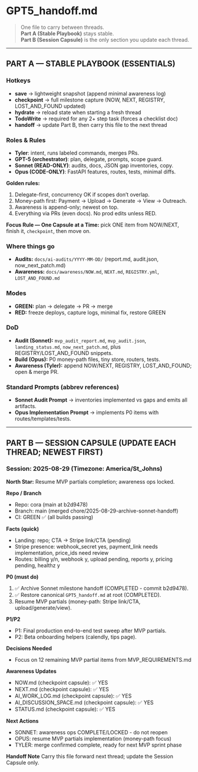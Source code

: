 # GPT5_handoff.md

> One file to carry between threads.  
> **Part A (Stable Playbook)** stays stable.  
> **Part B (Session Capsule)** is the only section you update each thread.

---

## PART A — STABLE PLAYBOOK (ESSENTIALS)

### Hotkeys
- **save** → lightweight snapshot (append minimal awareness log)
- **checkpoint** → full milestone capture (NOW, NEXT, REGISTRY, LOST_AND_FOUND updated)
- **hydrate** → reload state when starting a fresh thread
- **TodoWrite** → required for any 2+ step task (forces a checklist doc)
- **handoff** → update Part B, then carry this file to the next thread

### Roles & Rules
- **Tyler**: intent, runs labeled commands, merges PRs.
- **GPT-5 (orchestrator)**: plan, delegate, prompts, scope guard.
- **Sonnet (READ-ONLY)**: audits, docs, JSON gap inventories, copy.
- **Opus (CODE-ONLY)**: FastAPI features, routes, tests, minimal diffs.

**Golden rules:**  
1) Delegate-first, concurrency OK if scopes don’t overlap.  
2) Money-path first: Payment → Upload → Generate → View → Outreach.  
3) Awareness is append-only; newest on top.  
4) Everything via PRs (even docs). No prod edits unless RED.

**Focus Rule — One Capsule at a Time:** pick ONE item from NOW/NEXT, finish it, `checkpoint`, then move on.

### Where things go
- **Audits:** `docs/ai-audits/YYYY-MM-DD/` (report.md, audit.json, now_next_patch.md)
- **Awareness:** `docs/awareness/NOW.md`, `NEXT.md`, `REGISTRY.yml`, `LOST_AND_FOUND.md`

### Modes
- **GREEN:** plan → delegate → PR → merge  
- **RED:** freeze deploys, capture logs, minimal fix, restore GREEN

### DoD
- **Audit (Sonnet):** `mvp_audit_report.md`, `mvp_audit.json`, `landing_status.md`, `now_next_patch.md`, plus REGISTRY/LOST_AND_FOUND snippets.  
- **Build (Opus):** P0 money-path files, tiny store, routers, tests.  
- **Awareness (Tyler):** append NOW/NEXT, REGISTRY, LOST_AND_FOUND; open & merge PR.

### Standard Prompts (abbrev references)
- **Sonnet Audit Prompt** → inventories implemented vs gaps and emits all artifacts.
- **Opus Implementation Prompt** → implements P0 items with routes/templates/tests.

---

## PART B — SESSION CAPSULE (UPDATE EACH THREAD; NEWEST FIRST)

### Session: 2025-08-29  (Timezone: America/St_Johns)
**North Star:** Resume MVP partials completion; awareness ops locked.

**Repo / Branch**
- Repo: cora (main at b2d9478)
- Branch: main (merged chore/2025-08-29-archive-sonnet-handoff)
- CI: GREEN ✅ (all builds passing)

**Facts (quick)**
- Landing: repo; CTA → Stripe link/CTA (pending)
- Stripe presence: webhook_secret yes, payment_link needs implementation, price_ids need review
- Routes: billing y/n, webhook y, upload pending, reports y, pricing pending, healthz y

**P0 (must do)**
1) ✅ Archive Sonnet milestone handoff (COMPLETED - commit b2d9478).
2) ✅ Restore canonical `GPT5_handoff.md` at root (COMPLETED).
3) Resume MVP partials (money-path: Stripe link/CTA, upload/generate/view).

**P1/P2**
- P1: Final production end-to-end test sweep after MVP partials.
- P2: Beta onboarding helpers (calendly, tips page).

**Decisions Needed**
- Focus on 12 remaining MVP partial items from MVP_REQUIREMENTS.md

**Awareness Updates**
- NOW.md (checkpoint capsule): ✅ YES
- NEXT.md (checkpoint capsule): ✅ YES  
- AI_WORK_LOG.md (checkpoint capsule): ✅ YES
- AI_DISCUSSION_SPACE.md (checkpoint capsule): ✅ YES
- STATUS.md (checkpoint capsule): ✅ YES

**Next Actions**
- SONNET: awareness ops COMPLETE/LOCKED - do not reopen
- OPUS: resume MVP partials implementation (money-path focus)
- TYLER: merge confirmed complete, ready for next MVP sprint phase

**Handoff Note**
Carry this file forward next thread; update the Session Capsule only.
